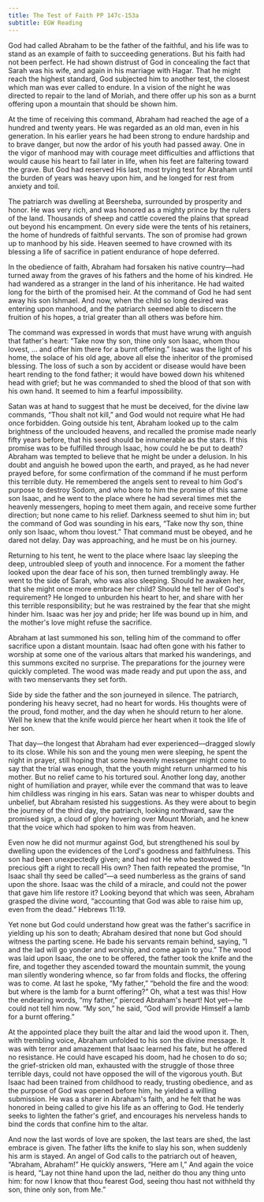 ```yaml
---
title: The Test of Faith PP 147c-153a
subtitle: EGW Reading
---
```


God had called Abraham to be the father of the faithful, and his life was to stand as an example of faith to succeeding generations. But his faith had not been perfect. He had shown distrust of God in concealing the fact that Sarah was his wife, and again in his marriage with Hagar. That he might reach the highest standard, God subjected him to another test, the closest which man was ever called to endure. In a vision of the night he was directed to repair to the land of Moriah, and there offer up his son as a burnt offering upon a mountain that should be shown him.

At the time of receiving this command, Abraham had reached the age of a hundred and twenty years. He was regarded as an old man, even in his generation. In his earlier years he had been strong to endure hardship and to brave danger, but now the ardor of his youth had passed away. One in the vigor of manhood may with courage meet difficulties and afflictions that would cause his heart to fail later in life, when his feet are faltering toward the grave. But God had reserved His last, most trying test for Abraham until the burden of years was heavy upon him, and he longed for rest from anxiety and toil.

The patriarch was dwelling at Beersheba, surrounded by prosperity and honor. He was very rich, and was honored as a mighty prince by the rulers of the land. Thousands of sheep and cattle covered the plains that spread out beyond his encampment. On every side were the tents of his retainers, the home of hundreds of faithful servants. The son of promise had grown up to manhood by his side. Heaven seemed to have crowned with its blessing a life of sacrifice in patient endurance of hope deferred.

In the obedience of faith, Abraham had forsaken his native country—had turned away from the graves of his fathers and the home of his kindred. He had wandered as a stranger in the land of his inheritance. He had waited long for the birth of the promised heir. At the command of God he had sent away his son Ishmael. And now, when the child so long desired was entering upon manhood, and the patriarch seemed able to discern the fruition of his hopes, a trial greater than all others was before him.

The command was expressed in words that must have wrung with anguish that father's heart: “Take now thy son, thine only son Isaac, whom thou lovest, ... and offer him there for a burnt offering.” Isaac was the light of his home, the solace of his old age, above all else the inheritor of the promised blessing. The loss of such a son by accident or disease would have been heart rending to the fond father; it would have bowed down his whitened head with grief; but he was commanded to shed the blood of that son with his own hand. It seemed to him a fearful impossibility.

Satan was at hand to suggest that he must be deceived, for the divine law commands, “Thou shalt not kill,” and God would not require what He had once forbidden. Going outside his tent, Abraham looked up to the calm brightness of the unclouded heavens, and recalled the promise made nearly fifty years before, that his seed should be innumerable as the stars. If this promise was to be fulfilled through Isaac, how could he be put to death? Abraham was tempted to believe that he might be under a delusion. In his doubt and anguish he bowed upon the earth, and prayed, as he had never prayed before, for some confirmation of the command if he must perform this terrible duty. He remembered the angels sent to reveal to him God's purpose to destroy Sodom, and who bore to him the promise of this same son Isaac, and he went to the place where he had several times met the heavenly messengers, hoping to meet them again, and receive some further direction; but none came to his relief. Darkness seemed to shut him in; but the command of God was sounding in his ears, “Take now thy son, thine only son Isaac, whom thou lovest.” That command must be obeyed, and he dared not delay. Day was approaching, and he must be on his journey.

Returning to his tent, he went to the place where Isaac lay sleeping the deep, untroubled sleep of youth and innocence. For a moment the father looked upon the dear face of his son, then turned tremblingly away. He went to the side of Sarah, who was also sleeping. Should he awaken her, that she might once more embrace her child? Should he tell her of God's requirement? He longed to unburden his heart to her, and share with her this terrible responsibility; but he was restrained by the fear that she might hinder him. Isaac was her joy and pride; her life was bound up in him, and the mother's love might refuse the sacrifice.

Abraham at last summoned his son, telling him of the command to offer sacrifice upon a distant mountain. Isaac had often gone with his father to worship at some one of the various altars that marked his wanderings, and this summons excited no surprise. The preparations for the journey were quickly completed. The wood was made ready and put upon the ass, and with two menservants they set forth.

Side by side the father and the son journeyed in silence. The patriarch, pondering his heavy secret, had no heart for words. His thoughts were of the proud, fond mother, and the day when he should return to her alone. Well he knew that the knife would pierce her heart when it took the life of her son.

That day—the longest that Abraham had ever experienced—dragged slowly to its close. While his son and the young men were sleeping, he spent the night in prayer, still hoping that some heavenly messenger might come to say that the trial was enough, that the youth might return unharmed to his mother. But no relief came to his tortured soul. Another long day, another night of humiliation and prayer, while ever the command that was to leave him childless was ringing in his ears. Satan was near to whisper doubts and unbelief, but Abraham resisted his suggestions. As they were about to begin the journey of the third day, the patriarch, looking northward, saw the promised sign, a cloud of glory hovering over Mount Moriah, and he knew that the voice which had spoken to him was from heaven.

Even now he did not murmur against God, but strengthened his soul by dwelling upon the evidences of the Lord's goodness and faithfulness. This son had been unexpectedly given; and had not He who bestowed the precious gift a right to recall His own? Then faith repeated the promise, “In Isaac shall thy seed be called”—a seed numberless as the grains of sand upon the shore. Isaac was the child of a miracle, and could not the power that gave him life restore it? Looking beyond that which was seen, Abraham grasped the divine word, “accounting that God was able to raise him up, even from the dead.” Hebrews 11:19.

Yet none but God could understand how great was the father's sacrifice in yielding up his son to death; Abraham desired that none but God should witness the parting scene. He bade his servants remain behind, saying, “I and the lad will go yonder and worship, and come again to you.” The wood was laid upon Isaac, the one to be offered, the father took the knife and the fire, and together they ascended toward the mountain summit, the young man silently wondering whence, so far from folds and flocks, the offering was to come. At last he spoke, “My father,” “behold the fire and the wood: but where is the lamb for a burnt offering?” Oh, what a test was this! How the endearing words, “my father,” pierced Abraham's heart! Not yet—he could not tell him now. “My son,” he said, “God will provide Himself a lamb for a burnt offering.”

At the appointed place they built the altar and laid the wood upon it. Then, with trembling voice, Abraham unfolded to his son the divine message. It was with terror and amazement that Isaac learned his fate, but he offered no resistance. He could have escaped his doom, had he chosen to do so; the grief-stricken old man, exhausted with the struggle of those three terrible days, could not have opposed the will of the vigorous youth. But Isaac had been trained from childhood to ready, trusting obedience, and as the purpose of God was opened before him, he yielded a willing submission. He was a sharer in Abraham's faith, and he felt that he was honored in being called to give his life as an offering to God. He tenderly seeks to lighten the father's grief, and encourages his nerveless hands to bind the cords that confine him to the altar.

And now the last words of love are spoken, the last tears are shed, the last embrace is given. The father lifts the knife to slay his son, when suddenly his arm is stayed. An angel of God calls to the patriarch out of heaven, “Abraham, Abraham!” He quickly answers, “Here am I,” And again the voice is heard, “Lay not thine hand upon the lad, neither do thou any thing unto him: for now I know that thou fearest God, seeing thou hast not withheld thy son, thine only son, from Me.”